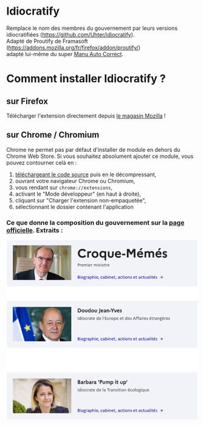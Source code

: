 # Idiocratify
Remplace le nom des membres du gouvernement par leurs versions idiocratifiées (https://github.com/Uhter/idiocratify).  
Adapté de Proutify de Framasoft (https://addons.mozilla.org/fr/firefox/addon/proutify/)  
adapté lui-même du super [Manu Auto Correct](https://github.com/Bo-Duke/Manu-Auto-Correct).

# Comment installer Idiocratify ?
## sur Firefox
Télécharger l'extension directement depuis [le magasin Mozilla](https://addons.mozilla.org/fr/firefox/addon/idiocratify/) !

## sur Chrome / Chromium
Chrome ne permet pas par défaut d'installer de module en dehors du Chrome Web Store. Si vous souhaitez absolument ajouter ce module, vous pouvez contourner celà en :
1. [téléchargeant le code source](https://github.com/Uhter/idiocratify/archive/main.zip) puis en le décompressant,
2. ouvrant votre navigateur Chrome ou Chromium,
3. vous rendant sur `chrome://extensions`,
4. activant le "Mode développeur" (en haut à droite),
5. cliquant sur "Charger l'extension non-empaquetée",
6. sélectionnant le dossier contenant l'application

### Ce que donne la composition du gouvernement sur la [page officielle](https://www.gouvernement.fr/composition-du-gouvernement). Extraits :

![alt text](https://github.com/Uhter/idiocratify/blob/main/screenshots/screenshot_1.png)
